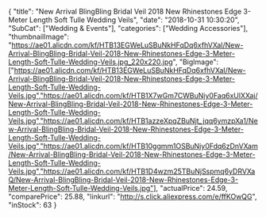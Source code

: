 {
	"title": "New Arrival BlingBling Bridal Veil 2018 New Rhinestones Edge 3-Meter Length Soft Tulle Wedding Veils",
	"date": "2018-10-31 10:30:20",
	"SubCat": ["Wedding & Events"],
	"categories": ["Wedding Accessories"],
	"thumbnailImage": "https://ae01.alicdn.com/kf/HTB13EGWeLuSBuNkHFqDq6xfhVXaI/New-Arrival-BlingBling-Bridal-Veil-2018-New-Rhinestones-Edge-3-Meter-Length-Soft-Tulle-Wedding-Veils.jpg_220x220.jpg",
	"BigImage": ["https://ae01.alicdn.com/kf/HTB13EGWeLuSBuNkHFqDq6xfhVXaI/New-Arrival-BlingBling-Bridal-Veil-2018-New-Rhinestones-Edge-3-Meter-Length-Soft-Tulle-Wedding-Veils.jpg","https://ae01.alicdn.com/kf/HTB1X7wGm7CWBuNjy0Faq6xUlXXaj/New-Arrival-BlingBling-Bridal-Veil-2018-New-Rhinestones-Edge-3-Meter-Length-Soft-Tulle-Wedding-Veils.jpg","https://ae01.alicdn.com/kf/HTB1azzeXpqZBuNjt_jqq6ymzpXa1/New-Arrival-BlingBling-Bridal-Veil-2018-New-Rhinestones-Edge-3-Meter-Length-Soft-Tulle-Wedding-Veils.jpg","https://ae01.alicdn.com/kf/HTB10ggmm1OSBuNjy0Fdq6zDnVXam/New-Arrival-BlingBling-Bridal-Veil-2018-New-Rhinestones-Edge-3-Meter-Length-Soft-Tulle-Wedding-Veils.jpg","https://ae01.alicdn.com/kf/HTB1D4wzm25TBuNjSspmq6yDRVXaQ/New-Arrival-BlingBling-Bridal-Veil-2018-New-Rhinestones-Edge-3-Meter-Length-Soft-Tulle-Wedding-Veils.jpg"],
	"actualPrice": 24.59,
	"comparePrice": 25.88,
	"linkurl": "http://s.click.aliexpress.com/e/ffKOwQG",
	"inStock": 63
}
